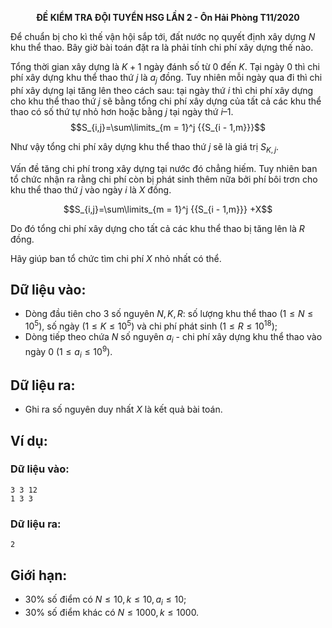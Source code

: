 **<center>ĐỀ KIỂM TRA ĐỘI TUYỂN HSG LẦN 2 - Ôn Hải Phòng T11/2020</center>**

Để chuẩn bị cho kì thế vận hội sắp tới, đất nước nọ quyết định xây dựng $N$ khu thể thao. Bây giờ bài toán đặt ra là phải tính chi phí xây dựng thế nào.

Tổng thời gian xây dựng là $K + 1$ ngày đánh số từ $0$ đến $K$. Tại ngày $0$ thì chi phí xây dựng khu thể thao thứ $j$ là $a_j$ đồng. Tuy nhiên mỗi ngày qua đi thì chi phí xây dựng lại tăng lên theo cách sau: tại ngày thứ $i$ thì chi phí xây dựng cho khu thể thao thứ $j$ sẽ bằng tổng chi phí xây dựng của tất cả các khu thể thao có số thứ tự nhỏ hơn hoặc bằng $j$ tại ngày thứ $i – 1$.
$$S_{i,j}=\sum\limits_{m = 1}^j {{S_{i - 1,m}}}$$

Như vậy tổng chi phí xây dựng khu thể thao thứ $j$ sẽ là giá trị $S_{K, j}$.

Vấn đề tăng chi phí trong xây dựng tại nước đó chẳng hiếm. Tuy nhiên ban tổ chức nhận ra rằng chi phí còn bị phát sinh thêm nữa bởi phí bôi trơn cho khu thể thao thứ $j$ vào ngày $i$ là $X$ đồng.

$$S_{i,j}=\sum\limits_{m = 1}^j {{S_{i - 1,m}}} +X$$

Do đó tổng chi phí xây dựng cho tất cả các khu thể thao bị tăng lên là $R$ đồng.

Hãy giúp ban tổ chức tìm chi phí $X$ nhỏ nhất có thể.

## Dữ liệu vào:
- Dòng đầu tiên cho $3$ số nguyên $N, K, R$: số lượng khu thể thao $(1 ≤ N ≤ 10^5)$, số ngày $(1 ≤ K ≤ 10^5)$ và chi phí phát sinh $(1 ≤ R ≤ 10^{18})$;
- Dòng tiếp theo chứa $N$ số nguyên $a_i$ - chi phí xây dựng khu thể thao vào ngày $0\ (1 ≤ a_i ≤ 10^9)$.

## Dữ liệu ra:
- Ghi ra số nguyên duy nhất $X$ là kết quả bài toán.

## Ví dụ:
### Dữ liệu vào:
```
3 3 12
1 3 3
```

### Dữ liệu ra:
```
2
```

## Giới hạn:
- $30\%$ số điểm có $N≤10,k≤10,a_i≤10$;
- $30\%$ số điểm khác có $N≤1000,k≤1000$.